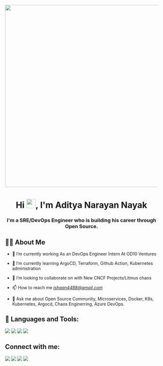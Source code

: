 <a href="#"><img src="https://media.giphy.com/media/f3iwJFOVOwuy7K6FFw/giphy.gif" width="3000px" height="600px" /> </a>


<h1 align="center">Hi <img src="https://raw.githubusercontent.com/MartinHeinz/MartinHeinz/master/wave.gif" width="30px" height="30px" />, I'm Aditya Narayan Nayak</h1>
<h3 align="center">I'm a SRE/DevOps Engineer who is building his career through Open Source.</h3>


## 🙋‍♂️ About Me

- 🔭 I’m currently working As an DevOps Engineer Intern At OD10 Ventures

- 🌱 I’m currently learning ArgoCD, Terraform, Github Action, Kubernetes administration

- 👯 I’m looking to collaborate on with New CNCF Projects/Litmus chaos

- 📫 How to reach me *ishaan4488@gmail.com*
              
- 💬 Ask me about Open Source Community, Microservices, Docker, K8s, Kubernetes, Argocd, Chaos Enginerring, Azure DevOps.

## 🚀 Languages and Tools:

<p align="left"> 
  <img src="https://img.icons8.com/color/96/000000/docker.png"/>
  <img src="https://img.icons8.com/color/96/000000/git.png"/>
  <img src="https://img.icons8.com/color/96/000000/google-cloud.png"/>
  <img src="https://img.icons8.com/color/96/000000/linux--v2.png"/>
  
</p>

## Connect with me:
<p align="left">

<a href = "https://www.linkedin.com/in/aditya-narayan-nayak-a207391a1/"><img src="https://img.icons8.com/fluency/48/000000/linkedin.png"/></a>
<a href = "https://twitter.com/AdityaN71677515"><img src=""/><img src="https://img.icons8.com/color/48/000000/twitter--v2.png"/></a>
<a href = "https://linktr.ee/AdityaNarayan.N"><img src="https://img.icons8.com/color/48/000000/linktree.png"/></a>
<a href = "https://app.slack.com/client/T09NY5SBT/C9T0QMNG4/user_profile/U02NK6W5K3Q"> <img src="https://img.icons8.com/color/48/000000/slack-new.png"/> </a>
              

<!--<p align="center">
    <a href="https://github.com/syedatif4118/github-readme-streak-stats">
        <img title="🔥 Get streak stats for your profile at git.io/streak-stats" alt="Syed Atif's streak" src="https://github-readme-streak-stats.herokuapp.com/?user=syedatif4118&theme=black-ice&hide_border=true&stroke=0000&background=060A0CD0"/>
    </a>
</p>

## 📊 My Github Stats

  <br/>
    <a href="https://github.com/syedatif4118/github-readme-stats"><img alt="Syed Atif's Github Stats" src="https://github-readme-stats.vercel.app/api?username=syedatif4118&show_icons=true&count_private=true&theme=react&hide_border=true&bg_color=0D1117" /></a>
  <a href="https://github.com/syedatif4118/github-readme-stats"><img alt="Syed Atif's Top Languages" src="https://github-readme-stats.vercel.app/api/top-langs/?username=syedatif4118&langs_count=8&count_private=true&layout=compact&theme=react&hide_border=true&bg_color=0D1117" /></a>
  <br/>
  <b>Note:</b> Top languages is only a metric of the languages my public code consists of and doesn't reflect experience or skill level.
<br/>
<br/>
<br/>
<br/>

## Connect with me:
<p align="left">

<a href = "https://www.linkedin.com/in/syedatif001/"><img src="https://www.linkedin.com/in/aditya-narayan-nayak-a207391a1/"/></a>
<a href = "https://twitter.com/syed_atif01"><img src="https://twitter.com/AdityaN71677515"/></a>
<a href = "https://linktr.ee/AdityaNarayan.N"><img src="https://img.icons8.com/color/96/000000/linktree.png"/></a>


![snake gif](https://github.com/syedatif4118/syedatif4118/blob/output/github-contribution-grid-snake.gif)
</p>

## ❤ Views and Followers
![Profile views](https://gpvc.arturio.dev/syedatif4118) 
    
</a>
<a href="https://github.com/syedatif4118?tab=followers"><img src="https://img.shields.io/github/followers/syedatif4118?label=Followers&style=social" alt="GitHub Badge"></a>

<!--
**Aditya-Narayan-Nayak/Aditya-Narayan-Nayak** is a ✨ _special_ ✨ repository because its `README.md` (this file) appears on your GitHub profile.

Here are some ideas to get you started:

- 🔭 I’m currently working on ...
- 🌱 I’m currently learning ...
- 👯 I’m looking to collaborate on ...
- 🤔 I’m looking for help with ...
- 💬 Ask me about ...
- 📫 How to reach me: ...
- 😄 Pronouns: ...
- ⚡ Fun fact: ...
-->
